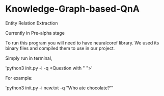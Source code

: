 # Knowledge-Graph-based-QnA

Entity Relation Extraction

Currently in Pre-alpha stage

To run this program you will need to have neuralcoref library.
We used its binary files and compiled them to use in our project.

Simply run in terminal,

'python3 init.py -i <Text File> -q <Question with " ">'

For example:

'python3 init.py -i new.txt -q "Who ate chocolate?"'

